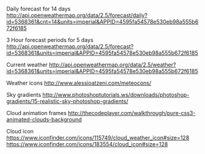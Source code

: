 Daily forecast for 14 days
http://api.openweathermap.org/data/2.5/forecast/daily?id=5368361&cnt=14&units=imperial&APPID=4595fa54578e530eb98a555b672f6185

3 Hour forecast periods for 5 days
http://api.openweathermap.org/data/2.5/forecast?id=5368361&units=imperial&APPID=4595fa54578e530eb98a555b672f6185

Current weather
http://api.openweathermap.org/data/2.5/weather?id=5368361&units=imperial&APPID=4595fa54578e530eb98a555b672f6185

Weather icons
http://www.alessioatzeni.com/meteocons/

Sky gradients
http://www.photoshoptutorials.ws/downloads/photoshop-gradients/15-realistic-sky-photoshop-gradients/

Cloud animation frames
http://thecodeplayer.com/walkthrough/pure-css3-animated-clouds-background

Cloud icon
https://www.iconfinder.com/icons/115749/cloud_weather_icon#size=128
https://www.iconfinder.com/icons/183554/cloud_icon#size=128